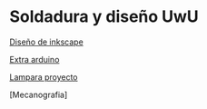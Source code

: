 # Soldadura y diseño UwU


[Diseño de inkscape](https://github.com/Albitah24/Soldadura-y-diseno-UwU/blob/main/inkscape.md#dibujos-de-inkscape-y-apuntes)

[Extra arduino](https://github.com/Albitah24/Soldadura-y-diseno-UwU/blob/main/Arduino.md#documentar-arduino)

[Lampara proyecto](https://github.com/Albitah24/Soldadura-y-diseno-UwU/blob/main/Lampara.md)

[Mecanografia]
